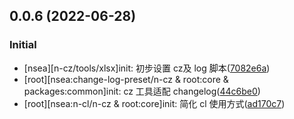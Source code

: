 
## 0.0.6 (2022-06-28)

### Initial

-  [nsea][n-cz/tools/xlsx]init: 初步设置 cz及 log 脚本([7082e6a](https://github.com/NorthSeacoder/side-work/commit/7082e6a8e74521c802ce1df1849b578e8cee6d53))
-  [root][nsea:change-log-preset/n-cz & root:core & packages:common]init: cz 工具适配 changelog([44c6be0](https://github.com/NorthSeacoder/side-work/commit/44c6be0ad67814173b6ad48a3a82786501dde8d1))
-  [root][nsea:n-cl/n-cz & root:core]init: 简化 cl 使用方式([ad170c7](https://github.com/NorthSeacoder/side-work/commit/ad170c7e387e0714394d74174b363042c0e9d750))
